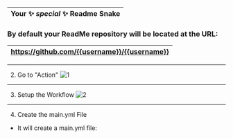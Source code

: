 |Your ✨ _special_ ✨ Readme Snake|
|---|

### By default your ReadMe repository will be located at the URL: 
|https://github.com/{{username}}/{{username}}|
|---|
---
2. Go to "Action"
![1](https://user-images.githubusercontent.com/109308073/204129101-b406238f-270e-4ceb-84cc-71bc65daae71.jpg)
---
3. Setup the Workflow
![2](https://user-images.githubusercontent.com/109308073/204129164-50d49336-40cd-4518-8018-5422afde137c.jpg)
---
4. Create the main.yml File
- It will create a main.yml file:

